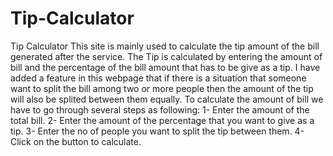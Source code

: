 # Tip-Calculator
Tip Calculator
This site is mainly used to calculate the tip amount of the bill generated after the service. 
The Tip is calculated by entering the amount of bill and the percentage of the bill amount that has to be give as a tip.
I have added a feature in this webpage that if there is a situation that someone want to split the bill among two or more people then the amount of the tip will also be splited between them equally.
To calculate the amount of bill we have to go through several steps as following: 
1- Enter the amount of the total bill.
2- Enter the amount of the percentage that you want to give as a tip.
3- Enter the no of people you want to split the tip between them.
4- Click on the button to calculate.
